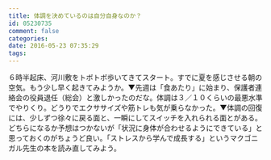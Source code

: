 ```yaml
---
title: 体調を決めているのは自分自身なのか？
id: 05230735
comment: false
categories:
date: 2016-05-23 07:35:29
tags:
---
```


６時半起床、河川敷をトボトボ歩いてきてスタート。すでに夏を感じさせる朝の空気。もう少し早く起きてみようか。▼先週は「食あたり」に始まり、保護者連絡会の役員退任（総会）と激しかったのだな。体調は３／１０くらいの最悪水準でやりくり。どうりでエクササイズや筋トレも気が乗らなかった。▼体調の回復には、少しずつ徐々に戻る面と、一瞬にしてスイッチを入れられる面とがある。どちらになるか予想はつかないが「状況に身体が合わせるようにできている」と思っておくのがちょうど良い。「ストレスから学んで成長する」というマクゴニガル先生の本を読み直してみよう。
